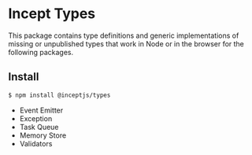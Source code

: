 # Incept Types

This package contains type definitions and generic implementations 
of missing or unpublished types that work in Node or in the browser for 
the following packages.

## Install

```bash
$ npm install @inceptjs/types
```

 - Event Emitter
 - Exception
 - Task Queue
 - Memory Store
 - Validators
